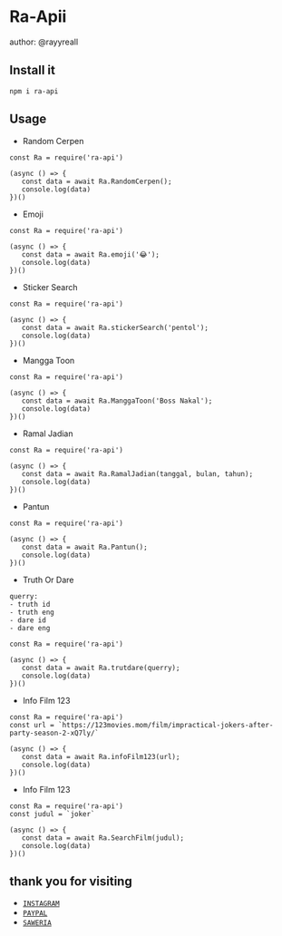 # Ra-Apii
author: @rayyreall

## Install it

``` npm i ra-api ```

## Usage


- Random Cerpen

```
const Ra = require('ra-api')

(async () => {
   const data = await Ra.RandomCerpen();
   console.log(data)
})()
```

- Emoji

```
const Ra = require('ra-api')

(async () => {
   const data = await Ra.emoji('😂');
   console.log(data)
})()
```

- Sticker Search

```
const Ra = require('ra-api')

(async () => {
   const data = await Ra.stickerSearch('pentol');
   console.log(data)
})()
```

- Mangga Toon

```
const Ra = require('ra-api')

(async () => {
   const data = await Ra.ManggaToon('Boss Nakal');
   console.log(data)
})()
```

- Ramal Jadian

```
const Ra = require('ra-api')

(async () => {
   const data = await Ra.RamalJadian(tanggal, bulan, tahun);
   console.log(data)
})()
```

- Pantun

```
const Ra = require('ra-api')

(async () => {
   const data = await Ra.Pantun();
   console.log(data)
})()
```

- Truth Or Dare


```
querry: 
- truth id
- truth eng
- dare id
- dare eng
```

```
const Ra = require('ra-api')

(async () => {
   const data = await Ra.trutdare(querry);
   console.log(data)
})()
```


- Info Film 123

```
const Ra = require('ra-api')
const url = `https://123movies.mom/film/impractical-jokers-after-party-season-2-xQ7ly/`

(async () => {
   const data = await Ra.infoFilm123(url);
   console.log(data)
})()
```

- Info Film 123

```
const Ra = require('ra-api')
const judul = `joker`

(async () => {
   const data = await Ra.SearchFilm(judul);
   console.log(data)
})()
```

## thank you for visiting
* [`INSTAGRAM`](https://www.instagram.com/rayyreall/) 
* [`PAYPAL`](https://www.paypal.me/rayyreall) 
* [`SAWERIA`](https://saweria.co/RayyNihBOSS) 
